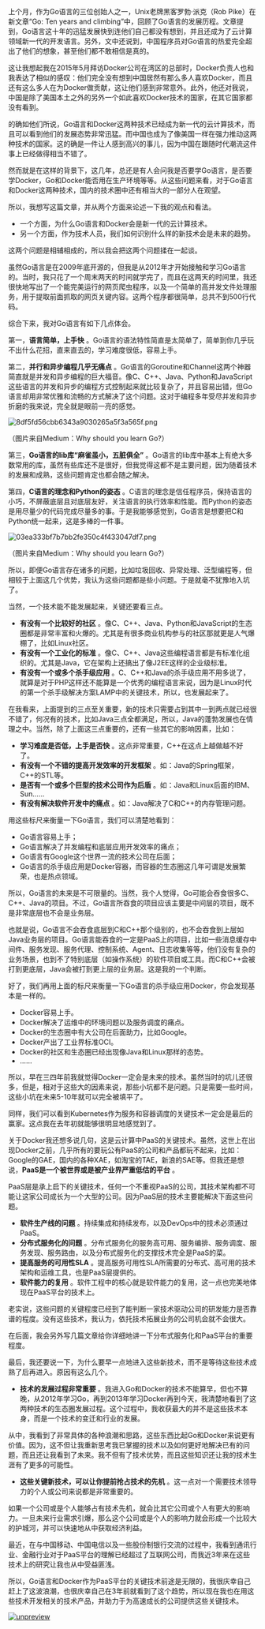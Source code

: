 上个月，作为Go语言的三位创始人之一，Unix老牌黑客罗勃·派克（Rob Pike）在新文章“Go: Ten years and climbing”中，回顾了Go语言的发展历程。文章提到，Go语言这十年的迅猛发展快到连他们自己都没有想到，并且还成为了云计算领域新一代的开发语言。另外，文中还说到，中国程序员对Go语言的热爱完全超出了他们的想象，甚至他们都不敢相信是真的。

这让我想起我在2015年5月拜访Docker公司在湾区的总部时，Docker负责人也和我表达了相似的感叹：他们完全没有想到中国居然有那么多人喜欢Docker，而且还有这么多人在为Docker做贡献，这让他们感到非常意外。此外，他还对我说，中国是除了美国本土之外的另外一个如此喜欢Docker技术的国家，在其它国家都没有看到。

的确如他们所说，Go语言和Docker这两种技术已经成为新一代的云计算技术，而且可以看到他们的发展态势非常迅猛。而中国也成为了像美国一样在强力推动这两种技术的国家。这的确是一件让人感到高兴的事儿，因为中国在跟随时代潮流这件事上已经做得相当不错了。

然而就是在这样的背景下，这几年，总还是有人会问我是否要学Go语言，是否要学Docker，Go和Docker能否用在生产环境等等。从这些问题来看，对于Go语言和Docker这两种技术，国内的技术圈中还有相当大的一部分人在观望。

所以，我想写这篇文章，并从两个方面来论述一下我的观点和看法。

 *  一个方面，为什么Go语言和Docker会是新一代的云计算技术。
 *  另一个方面，作为技术人员，我们如何识别什么样的新技术会是未来的趋势。

这两个问题是相辅相成的，所以我会把这两个问题揉在一起谈。

虽然Go语言是在2009年底开源的，但我是从2012年才开始接触和学习Go语言的。当时，我只花了一个周末两天的时间就学完了，而且在这两天的时间里，我还很快地写出了一个能完美运行的网页爬虫程序，以及一个简单的高并发文件处理服务，用于提取前面抓取的网页关键内容。这两个程序都很简单，总共不到500行代码。

综合下来，我对Go语言有如下几点体会。

第一，**语言简单，上手快** 。Go语言的语法特性简直是太简单了，简单到你几乎玩不出什么花招，直来直去的，学习难度很低，容易上手。

第二，**并行和异步编程几乎无痛点** 。Go语言的Goroutine和Channel这两个神器简直就是并发和异步编程的巨大福音。像C、C++、Java、Python和JavaScript这些语言的并发和异步的编程方式控制起来就比较复杂了，并且容易出错，但Go语言却用非常优雅和流畅的方式解决了这个问题。这对于编程多年受尽并发和异步折磨的我来说，完全就是眼前一亮的感觉。

![8df5fd56cbb6343a9030265a5f3a565f.png][]

（图片来自Medium：Why should you learn Go?）

第三，**Go语言的lib库“麻雀虽小，五脏俱全”** 。Go语言的lib库中基本上有绝大多数常用的库，虽然有些库还不是很好，但我觉得这都不是主要问题，因为随着技术的发展和成熟，这些问题肯定也都会随之解决。

第四，**C语言的理念和Python的姿态** 。C语言的理念是信任程序员，保持语言的小巧，不屏蔽底层且对底层友好，关注语言的执行效率和性能。而Python的姿态是用尽量少的代码完成尽量多的事。于是我能够感觉到，Go语言是想要把C和Python统一起来，这是多棒的一件事。

![03ea333bf7b7bb2fe350c4f433047df7.png][]

（图片来自Medium：Why should you learn Go?）

所以，即便Go语言存在诸多的问题，比如垃圾回收、异常处理、泛型编程等，但相较于上面这几个优势，我认为这些问题都是些小问题。于是就毫不犹豫地入坑了。

当然，一个技术能不能发展起来，关键还要看三点。

 *  **有没有一个比较好的社区** 。像C、C++、Java、Python和JavaScript的生态圈都是非常丰富和火爆的。尤其是有很多商业机构参与的社区那就更是人气爆棚了，比如Linux社区。
 *  **有没有一个工业化的标准** 。像C、C++、Java这些编程语言都是有标准化组织的。尤其是Java，它在架构上还搞出了像J2EE这样的企业级标准。
 *  **有没有一个或多个杀手级应用** 。C、C++和Java的杀手级应用不用多说了，就算是对于PHP这样还不能算是一个优秀的编程语言来说，因为是Linux时代的第一个杀手级解决方案LAMP中的关键技术，所以，也发展起来了。

在我看来，上面提到的三点至关重要，新的技术只需要占到其中一到两点就已经很不错了，何况有的技术，比如Java三点全都满足，所以，Java的蓬勃发展也在情理之中。当然，除了上面这三点重要的，还有一些其它的影响因素，比如：

 *  **学习难度是否低，上手是否快** 。这点非常重要，C++在这点上越做越不好了。
 *  **有没有一个不错的提高开发效率的开发框架** 。如：Java的Spring框架，C++的STL等。
 *  **是否有一个或多个巨型的技术公司作为后盾** 。如：Java和Linux后面的IBM、Sun……
 *  **有没有解决软件开发中的痛点** 。如：Java解决了C和C++的内存管理问题。

用这些标尺来衡量一下Go语言，我们可以清楚地看到：

 *  Go语言容易上手；
 *  Go语言解决了并发编程和底层应用开发效率的痛点；
 *  Go语言有Google这个世界一流的技术公司在后面；
 *  Go语言的杀手级应用是Docker容器，而容器的生态圈这几年可谓是发展繁荣，也是热点领域。

所以，Go语言的未来是不可限量的。当然，我个人觉得，Go可能会吞食很多C、C++、Java的项目。不过，Go语言所吞食的项目应该主要是中间层的项目，既不是非常底层也不会是业务层。

也就是说，Go语言不会吞食底层到C和C++那个级别的，也不会吞食到上层如Java业务层的项目。Go语言能吞食的一定是PaaS上的项目，比如一些消息缓存中间件、服务发现、服务代理、控制系统、Agent、日志收集等等，他们没有复杂的业务场景，也到不了特别底层（如操作系统）的软件项目或工具。而C和C++会被打到更底层，Java会被打到更上层的业务层。这是我的一个判断。

好了，我们再用上面的标尺来衡量一下Go语言的杀手级应用Docker，你会发现基本是一样的。

 *  Docker容易上手。
 *  Docker解决了运维中的环境问题以及服务调度的痛点。
 *  Docker的生态圈中有大公司在后面助力，比如Google。
 *  Docker产出了工业界标准OCI。
 *  Docker的社区和生态圈已经出现像Java和Linux那样的态势。
 *  ……

所以，早在三四年前我就觉得Docker一定会是未来的技术。虽然当时的坑儿还很多，但是，相对于这些大的因素来说，那些小坑都不是问题。只是需要一些时间，这些小坑在未来5-10年就可以完全被填平了。

同样，我们可以看到Kubernetes作为服务和容器调度的关键技术一定会是最后的赢家。这点我在去年初就能够很明显地感觉到了。

关于Docker我还想多说几句，这是云计算中PaaS的关键技术。虽然，这世上在出现Docker之前，几乎所有的要玩公有PaaS的公司和产品都玩不起来，比如：Google的GAE，国内的各种XAE，如淘宝的TAE，新浪的SAE等。但我还是想说，**PaaS是一个被世界或是被产业界严重低估的平台** 。

PaaS层是承上启下的关键技术，任何一个不重视PaaS的公司，其技术架构都不可能让这家公司成长为一个大型的公司。因为PaaS层的技术主要能解决下面这些问题。

 *  **软件生产线的问题** 。持续集成和持续发布，以及DevOps中的技术必须通过PaaS。
 *  **分布式服务化的问题** 。分布式服务化的服务高可用、服务编排、服务调度、服务发现、服务路由，以及分布式服务化的支撑技术完全是PaaS的菜。
 *  **提高服务的可用性SLA** 。提高服务可用性SLA所需要的分布式、高可用的技术架构和运维工具，也是PaaS层提供的。
 *  **软件能力的复用** 。软件工程中的核心就是软件能力的复用，这一点也完美地体现在PaaS平台的技术上。

老实说，这些问题的关键程度已经到了能判断一家技术驱动公司的研发能力是否靠谱的程度。没有这些技术，我认为，依托技术拓展业务的公司机会就不会很大。

在后面，我会另外写几篇文章给你详细地讲一下分布式服务化和PaaS平台的重要程度。

最后，我还要说一下，为什么要早一点地进入这些新技术，而不是等待这些技术成熟了后再进入。原因有这么几个。

 *  **技术的发展过程非常重要** 。我进入Go和Docker的技术不能算早，但也不算晚，从2012年学习Go，再到2013年学习Docker再到今天，我清楚地看到了这两种技术的生态圈发展过程。这个过程中，我收获最大的并不是这些技术本身，而是一个技术的变迁和行业的发展。

从中，我看到了非常具体的各种浪潮和思路，这些东西比起Go和Docker来说更有价值。因为，这不但让我重新思考我已掌握的技术以及如何更好地解决已有的问题，而且还让我看到了未来。我不但有了技术优势，而且这些知识还让我的技术生涯有了更多的可能性。

 *  **这些关键新技术，可以让你提前抢占技术的先机** 。这一点对一个需要技术领导力的个人或公司来说都是非常重要的。

如果一个公司或是个人能够占有技术先机，就会比其它公司或个人有更大的影响力。一旦未来行业需求引爆，那么这个公司或是个人的影响力就会形成一个比较大的护城河，并可以快速地从中获取经济利益。

最近，在与中国移动、中国电信以及一些股份制银行交流的过程中，我看到通讯行业、金融行业对于PaaS平台的理解已经超过了互联网公司，而我近3年来在这些技术上的研究让我也从中受益匪浅。

所以，Go语言和Docker作为PaaS平台的关键技术前途是无限的，我很庆幸自己赶上了这波浪潮，也很庆幸自己在3年前就看到了这个趋势，所以现在我也在用这些技术开发相关的技术产品，并助力于为高速成长的公司提供这些关键技术。

[![unpreview][]][unpreview 1]


[8df5fd56cbb6343a9030265a5f3a565f.png]: https://static001.geekbang.org/resource/image/8d/5f/8df5fd56cbb6343a9030265a5f3a565f.png
[03ea333bf7b7bb2fe350c4f433047df7.png]: https://static001.geekbang.org/resource/image/03/f7/03ea333bf7b7bb2fe350c4f433047df7.png
[unpreview]: https://static001.geekbang.org/resource/image/1e/d0/1e6c69c5cccbd060a4bfef00cfb406d0.jpg
[unpreview 1]: http://hm17640r6381.rdyhl.com/jump?activity_id=4658

